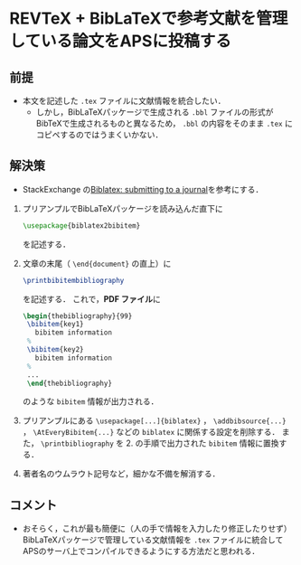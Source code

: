 # REVTeX + BibLaTeXで参考文献を管理している論文をAPSに投稿する

## 前提

- 本文を記述した `.tex` ファイルに文献情報を統合したい．
  - しかし，BibLaTeXパッケージで生成される `.bbl` ファイルの形式がBibTeXで生成されるものと異なるため， `.bbl` の内容をそのまま `.tex` にコピペするのではうまくいかない．

## 解決策

- StackExchange の[Biblatex: submitting to a journal](https://tex.stackexchange.com/a/530638)を参考にする．

1. プリアンプルでBibLaTeXパッケージを読み込んだ直下に

   ```latex
   \usepackage{biblatex2bibitem}
   ```

   を記述する．

2. 文章の末尾（ `\end{document}` の直上）に

   ```latex
   \printbibitembibliography
   ```

   を記述する．
   これで，**PDF ファイル**に

   ```latex
   \begin{thebibliography}{99}
    \bibitem{key1}
      bibitem information
    %
    \bibitem{key2}
      bibitem information
    %
    ...
    \end{thebibliography}
   ```

   のような `bibitem` 情報が出力される．

3. プリアンプルにある `\usepackage[...]{biblatex}` ， `\addbibsource{...}` ， `\AtEveryBibitem{...}` などの `biblatex` に関係する設定を削除する．
   また， `\printbibliography` を 2. の手順で出力された `bibitem` 情報に置換する．
4. 著者名のウムラウト記号など，細かな不備を解消する．

## コメント

- おそらく，これが最も簡便に（人の手で情報を入力したり修正したりせず）BibLaTeXパッケージで管理している文献情報を `.tex` ファイルに統合してAPSのサーバ上でコンパイルできるようにする方法だと思われる．
